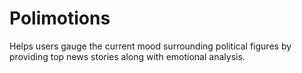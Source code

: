 # Polimotions
Helps users gauge the current mood surrounding political figures by providing top news stories along with emotional analysis.
